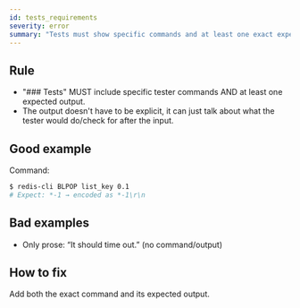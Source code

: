 ```yaml
---
id: tests_requirements
severity: error
summary: "Tests must show specific commands and at least one exact expected output."
---
```


## Rule
- "### Tests" MUST include specific tester commands AND at least one expected output.
- The output doesn't have to be explicit, it can just talk about what the tester would do/check for after the input.

## Good example
Command:
```bash
$ redis-cli BLPOP list_key 0.1
# Expect: *-1 → encoded as *-1\r\n
```

## Bad examples
- Only prose: “It should time out.” (no command/output)

## How to fix
Add both the exact command and its expected output.